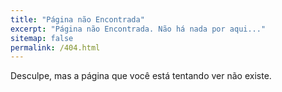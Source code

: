 ```yaml
---
title: "Página não Encontrada"
excerpt: "Página não Encontrada. Não há nada por aqui..."
sitemap: false
permalink: /404.html
---
```


Desculpe, mas a página que você está tentando ver não existe.

<script>
  var GOOG_FIXURL_LANG = 'pt-BR';
  var GOOG_FIXURL_SITE = '{{ site.url }}'
</script>
<script src="https://linkhelp.clients.google.com/tbproxy/lh/wm/fixurl.js">
</script>
